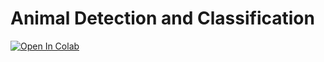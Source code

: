 # Animal Detection and Classification 

[![Open In Colab](https://colab.research.google.com/assets/colab-badge.svg)](https://colab.research.google.com/github/ara-25/animal-localization/blob/master/colab-notebook.ipynb?runtime=accelerator&accelerator_type=GPU)
